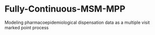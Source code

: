 # Fully-Continuous-MSM-MPP
Modeling pharmacoepidemiological dispensation data as a multiple visit marked point process
